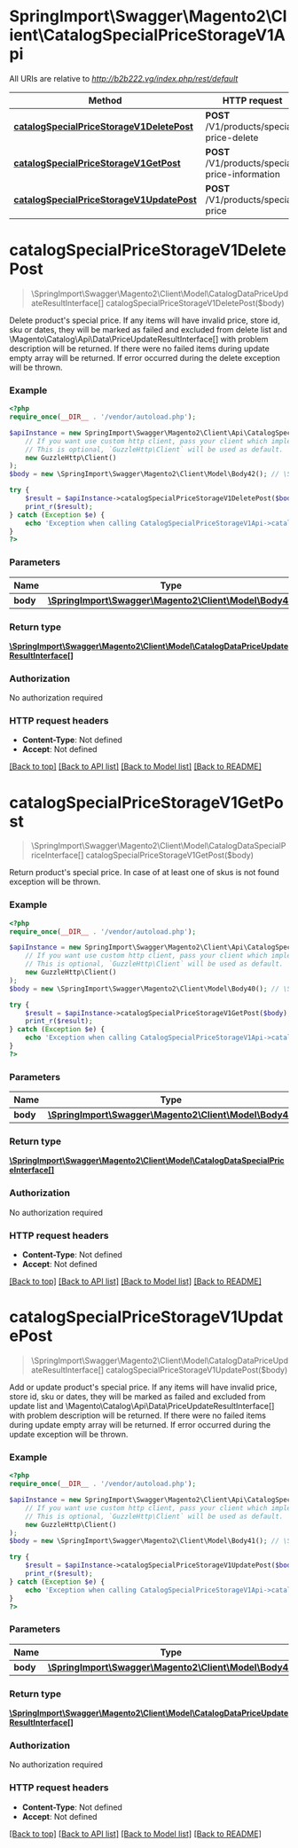 # SpringImport\Swagger\Magento2\Client\CatalogSpecialPriceStorageV1Api

All URIs are relative to *http://b2b222.vg/index.php/rest/default*

Method | HTTP request | Description
------------- | ------------- | -------------
[**catalogSpecialPriceStorageV1DeletePost**](CatalogSpecialPriceStorageV1Api.md#catalogSpecialPriceStorageV1DeletePost) | **POST** /V1/products/special-price-delete | 
[**catalogSpecialPriceStorageV1GetPost**](CatalogSpecialPriceStorageV1Api.md#catalogSpecialPriceStorageV1GetPost) | **POST** /V1/products/special-price-information | 
[**catalogSpecialPriceStorageV1UpdatePost**](CatalogSpecialPriceStorageV1Api.md#catalogSpecialPriceStorageV1UpdatePost) | **POST** /V1/products/special-price | 


# **catalogSpecialPriceStorageV1DeletePost**
> \SpringImport\Swagger\Magento2\Client\Model\CatalogDataPriceUpdateResultInterface[] catalogSpecialPriceStorageV1DeletePost($body)



Delete product's special price. If any items will have invalid price, store id, sku or dates, they will be marked as failed and excluded from delete list and \\Magento\\Catalog\\Api\\Data\\PriceUpdateResultInterface[] with problem description will be returned. If there were no failed items during update empty array will be returned. If error occurred during the delete exception will be thrown.

### Example
```php
<?php
require_once(__DIR__ . '/vendor/autoload.php');

$apiInstance = new SpringImport\Swagger\Magento2\Client\Api\CatalogSpecialPriceStorageV1Api(
    // If you want use custom http client, pass your client which implements `GuzzleHttp\ClientInterface`.
    // This is optional, `GuzzleHttp\Client` will be used as default.
    new GuzzleHttp\Client()
);
$body = new \SpringImport\Swagger\Magento2\Client\Model\Body42(); // \SpringImport\Swagger\Magento2\Client\Model\Body42 | 

try {
    $result = $apiInstance->catalogSpecialPriceStorageV1DeletePost($body);
    print_r($result);
} catch (Exception $e) {
    echo 'Exception when calling CatalogSpecialPriceStorageV1Api->catalogSpecialPriceStorageV1DeletePost: ', $e->getMessage(), PHP_EOL;
}
?>
```

### Parameters

Name | Type | Description  | Notes
------------- | ------------- | ------------- | -------------
 **body** | [**\SpringImport\Swagger\Magento2\Client\Model\Body42**](../Model/Body42.md)|  | [optional]

### Return type

[**\SpringImport\Swagger\Magento2\Client\Model\CatalogDataPriceUpdateResultInterface[]**](../Model/CatalogDataPriceUpdateResultInterface.md)

### Authorization

No authorization required

### HTTP request headers

 - **Content-Type**: Not defined
 - **Accept**: Not defined

[[Back to top]](#) [[Back to API list]](../../README.md#documentation-for-api-endpoints) [[Back to Model list]](../../README.md#documentation-for-models) [[Back to README]](../../README.md)

# **catalogSpecialPriceStorageV1GetPost**
> \SpringImport\Swagger\Magento2\Client\Model\CatalogDataSpecialPriceInterface[] catalogSpecialPriceStorageV1GetPost($body)



Return product's special price. In case of at least one of skus is not found exception will be thrown.

### Example
```php
<?php
require_once(__DIR__ . '/vendor/autoload.php');

$apiInstance = new SpringImport\Swagger\Magento2\Client\Api\CatalogSpecialPriceStorageV1Api(
    // If you want use custom http client, pass your client which implements `GuzzleHttp\ClientInterface`.
    // This is optional, `GuzzleHttp\Client` will be used as default.
    new GuzzleHttp\Client()
);
$body = new \SpringImport\Swagger\Magento2\Client\Model\Body40(); // \SpringImport\Swagger\Magento2\Client\Model\Body40 | 

try {
    $result = $apiInstance->catalogSpecialPriceStorageV1GetPost($body);
    print_r($result);
} catch (Exception $e) {
    echo 'Exception when calling CatalogSpecialPriceStorageV1Api->catalogSpecialPriceStorageV1GetPost: ', $e->getMessage(), PHP_EOL;
}
?>
```

### Parameters

Name | Type | Description  | Notes
------------- | ------------- | ------------- | -------------
 **body** | [**\SpringImport\Swagger\Magento2\Client\Model\Body40**](../Model/Body40.md)|  | [optional]

### Return type

[**\SpringImport\Swagger\Magento2\Client\Model\CatalogDataSpecialPriceInterface[]**](../Model/CatalogDataSpecialPriceInterface.md)

### Authorization

No authorization required

### HTTP request headers

 - **Content-Type**: Not defined
 - **Accept**: Not defined

[[Back to top]](#) [[Back to API list]](../../README.md#documentation-for-api-endpoints) [[Back to Model list]](../../README.md#documentation-for-models) [[Back to README]](../../README.md)

# **catalogSpecialPriceStorageV1UpdatePost**
> \SpringImport\Swagger\Magento2\Client\Model\CatalogDataPriceUpdateResultInterface[] catalogSpecialPriceStorageV1UpdatePost($body)



Add or update product's special price. If any items will have invalid price, store id, sku or dates, they will be marked as failed and excluded from update list and \\Magento\\Catalog\\Api\\Data\\PriceUpdateResultInterface[] with problem description will be returned. If there were no failed items during update empty array will be returned. If error occurred during the update exception will be thrown.

### Example
```php
<?php
require_once(__DIR__ . '/vendor/autoload.php');

$apiInstance = new SpringImport\Swagger\Magento2\Client\Api\CatalogSpecialPriceStorageV1Api(
    // If you want use custom http client, pass your client which implements `GuzzleHttp\ClientInterface`.
    // This is optional, `GuzzleHttp\Client` will be used as default.
    new GuzzleHttp\Client()
);
$body = new \SpringImport\Swagger\Magento2\Client\Model\Body41(); // \SpringImport\Swagger\Magento2\Client\Model\Body41 | 

try {
    $result = $apiInstance->catalogSpecialPriceStorageV1UpdatePost($body);
    print_r($result);
} catch (Exception $e) {
    echo 'Exception when calling CatalogSpecialPriceStorageV1Api->catalogSpecialPriceStorageV1UpdatePost: ', $e->getMessage(), PHP_EOL;
}
?>
```

### Parameters

Name | Type | Description  | Notes
------------- | ------------- | ------------- | -------------
 **body** | [**\SpringImport\Swagger\Magento2\Client\Model\Body41**](../Model/Body41.md)|  | [optional]

### Return type

[**\SpringImport\Swagger\Magento2\Client\Model\CatalogDataPriceUpdateResultInterface[]**](../Model/CatalogDataPriceUpdateResultInterface.md)

### Authorization

No authorization required

### HTTP request headers

 - **Content-Type**: Not defined
 - **Accept**: Not defined

[[Back to top]](#) [[Back to API list]](../../README.md#documentation-for-api-endpoints) [[Back to Model list]](../../README.md#documentation-for-models) [[Back to README]](../../README.md)

